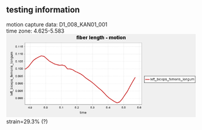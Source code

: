 ## testing information
motion capture data: D1_008_KAN01_001 <br>
time zone: 4.625-5.583 <br>
![biceps_fiber_length](https://raw.githubusercontent.com/ngh2780/Hoshiramu_robot/shihying/IKdata/20240521_testing_results/left%20biceps%20femoris%20longum.png)
<br>
strain=29.3% (?)
